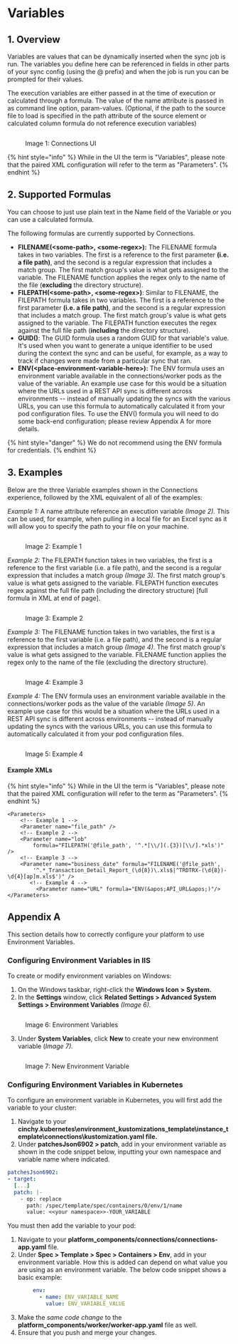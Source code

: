 # Variables

## 1. Overview

Variables are values that can be dynamically inserted when the sync job is run. The variables you define here can be referenced in fields in other parts of your sync config (using the @ prefix) and when the job is run you can be prompted for their values.

The execution variables are either passed in at the time of execution or calculated through a formula. The value of the name attribute is passed in as command line option, param-values. (Optional, if the path to the source file to load is specified in the path attribute of the source element or calculated column formula do not reference execution variables)

<figure><img src="../../../.gitbook/assets/image (201).png" alt=""><figcaption><p>Image 1: Connections UI</p></figcaption></figure>

{% hint style="info" %}
While in the UI the term is "Variables", please note that the paired XML configuration will refer to the term as "Parameters".
{% endhint %}

## 2. Supported Formulas

You can choose to just use plain text in the Name field of the Variable or you can use a calculated formula.

The following formulas are currently supported by Connections.

* **FILENAME(\<some-path>, \<some-regex>):** The FILENAME formula takes in two variables. The first is a reference to the first parameter **(i.e. a file path)**, and the second is a regular expression that includes a match group. The first match group's value is what gets assigned to the variable. The FILENAME function applies the regex only to the name of the file (**excluding** the directory structure).
* **FILEPATH(\<some-path>, \<some-regex>)**: Similar to FILENAME, the FILEPATH formula takes in two variables. The first is a reference to the first parameter **(i.e. a file path)**, and the second is a regular expression that includes a match group. The first match group's value is what gets assigned to the variable. The FILEPATH function executes the regex against the full file path (**including** the directory structure).
* **GUID()**: The GUID formula uses a random GUID for that variable's value. It's used when you want to generate a unique identifier to be used during the context the sync and can be useful, for example, as a way to track if changes were made from a particular sync that ran.
* **ENV(\<place-environment-variable-here>):** The ENV formula uses an environment variable available in the connections/worker pods as the value of the variable. An example use case for this would be a situation where the URLs used in a REST API sync is different across environments -- instead of manually updating the syncs with the various URLs, you can use this formula to automatically calculated it from your pod configuration files. To use the ENV() formula you will need to do some back-end configuration; please review Appendix A for more details.

{% hint style="danger" %}
We do not recommend using the ENV formula for credentials.
{% endhint %}

## 3. Examples

Below are the three Variable examples shown in the Connections experience, followed by the XML equivalent of all of the examples:

_Example 1:_ A name attribute reference an execution variable _(Image 2)._ This can be used, for example, when pulling in a local file for an Excel sync as it will allow you to specify the path to your file on your machine.

<figure><img src="../../../.gitbook/assets/image (461).png" alt=""><figcaption><p>Image 2: Example 1</p></figcaption></figure>

_Example 2:_ The FILEPATH function takes in two variables, the first is a reference to the first variable (i.e. a file path), and the second is a regular expression that includes a match group _(Image 3)_. The first match group's value is what gets assigned to the variable. FILEPATH function executes regex against the full file path (including the directory structure) \[full formula in XML at end of page].

<figure><img src="../../../.gitbook/assets/image (686).png" alt=""><figcaption><p>Image 3: Example 2</p></figcaption></figure>

_Example 3:_ The FILENAME function takes in two variables, the first is a reference to the first variable (i.e. a file path), and the second is a regular expression that includes a match group _(Image 4)_. The first match group's value is what gets assigned to the variable. FILENAME function applies the regex only to the name of the file (excluding the directory structure).

<figure><img src="../../../.gitbook/assets/image (698).png" alt=""><figcaption><p>Image 4: Example 3</p></figcaption></figure>

_Example 4:_ The ENV formula uses an environment variable available in the connections/worker pods as the value of the variable _(Image 5)_. An example use case for this would be a situation where the URLs used in a REST API sync is different across environments -- instead of manually updating the syncs with the various URLs, you can use this formula to automatically calculated it from your pod configuration files.

<figure><img src="../../../.gitbook/assets/image (678).png" alt=""><figcaption><p>Image 5: Example 4</p></figcaption></figure>

#### Example XMLs

{% hint style="info" %}
While in the UI the term is "Variables", please note that the paired XML configuration will refer to the term as "Parameters".
{% endhint %}

```markup
<Parameters>
	<!-- Example 1 -->
	<Parameter name="file_path" />
	<!-- Example 2 -->
	<Parameter name="lob" 
		formula="FILEPATH('@file_path', '^.*[\\/](.{3})[\\/].*xls')" /> 
	<!-- Example 3 -->
	<Parameter name="business_date" formula="FILENAME('@file_path', 
		'^.*_Transaction_Detail_Report_(\d{8})\.xls$|^TRDTRX-(\d{8})-\d{4}[ap]m.xls$')" />
       <!-- Example 4 -->
         <Parameter name="URL" formula="ENV(&apos;API_URL&apos;)"/>
</Parameters>
```

## Appendix A

This section details how to correctly configure your platform to use Environment Variables.

### Configuring Environment Variables in IIS

To create or modify environment variables on Windows:

1. On the Windows taskbar, right-click the **Windows Icon** **>** **System.**
2. In the **Settings** window, click **Related Settings > Advanced System Settings > Environment Variables** _(Image 6)._

<figure><img src="../../../.gitbook/assets/image (227).png" alt=""><figcaption><p>Image 6: Environment Variables</p></figcaption></figure>

3. Under **System Variables**, click **New** to create your new environment variable (_Image 7)._

<figure><img src="../../../.gitbook/assets/image (580).png" alt=""><figcaption><p>Image 7: New Environment Variable</p></figcaption></figure>

### Configuring Environment Variables in Kubernetes

To configure an environment variable in Kubernetes, you will first add the variable to your cluster:

1. Navigate to your **cinchy.kubernetes\environment\_kustomizations\_template\instance\_template\connections\kustomization.yaml file.**
2. Under **patchesJson6902 > patch**, add in your environment variable as shown in the code snippet below, inputting your own namespace and variable name where indicated.

```yaml
patchesJson6902:
- target:
  [...]
  patch: |-
    - op: replace
      path: /spec/template/spec/containers/0/env/1/name
      value: <<your namespace>>-YOUR_VARIABLE
```

You must then add the variable to your pod:

1. Navigate to your **platform\_components/connections/connections-app.yaml** file.
2. Under **Spec > Template > Spec > Containers > Env**, add in your environment variable. How this is added can depend on what value you are using as an environment variable. The below code snippet shows a basic example:

```yaml
        env:
          - name: ENV_VARIABLE_NAME
            value: ENV_VARIABLE_VALUE
```

3. Make the _same code change_ to the **platform\_components/worker/worker-app.yaml** file as well.
4. Ensure that you push and merge your changes.
